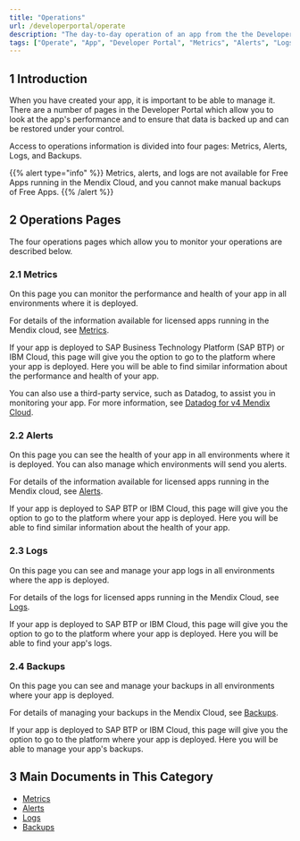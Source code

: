 ```yaml
---
title: "Operations"
url: /developerportal/operate
description: "The day-to-day operation of an app from the the Developer Portal. This is mainly useful for apps running in the Mendix Cloud."
tags: ["Operate", "App", "Developer Portal", "Metrics", "Alerts", "Logs", "Backups", "Mendix Cloud", "v3", "v4"]
---
```


## 1 Introduction

When you have created your app, it is important to be able to manage it. There are a number of pages in the Developer Portal which allow you to look at the app's performance and to ensure that data is backed up and can be restored under your control.

Access to operations information is divided into four pages: Metrics, Alerts, Logs, and Backups.

{{% alert type="info" %}}
Metrics, alerts, and logs are not available for Free Apps running in the Mendix Cloud, and you cannot make manual backups of Free Apps.
{{% /alert %}}

## 2 Operations Pages

The four operations pages which allow you to monitor your operations are described below.

### 2.1 Metrics

On this page you can monitor the performance and health of your app in all environments where it is deployed.

For details of the information available for licensed apps running in the Mendix cloud, see [Metrics](metrics).

If your app is deployed to SAP Business Technology Platform (SAP BTP) or IBM Cloud, this page will give you the option to go to the platform where your app is deployed. Here you will be able to find similar information about the performance and health of your app.

You can also use a third-party service, such as Datadog, to assist you in monitoring your app. For more information, see [Datadog for v4 Mendix Cloud](datadog-metrics).

### 2.2 Alerts

On this page you can see the health of your app in all environments where it is deployed. You can also manage which environments will send you alerts.

For details of the information available for licensed apps running in the Mendix cloud, see [Alerts](monitoring-application-health).

If your app is deployed to SAP BTP or IBM Cloud, this page will give you the option to go to the platform where your app is deployed. Here you will be able to find similar information about the health of your app.

### 2.3 Logs

On this page you can see and manage your app logs in all environments where the app is deployed.

For details of the logs for licensed apps running in the Mendix Cloud, see [Logs](logs).

If your app is deployed to SAP BTP or IBM Cloud, this page will give you the option to go to the platform where your app is deployed. Here you will be able to find your app's logs.

### 2.4 Backups

On this page you can see and manage your backups in all environments where your app is deployed.

For details of managing your backups in the Mendix Cloud, see [Backups](backups).

If your app is deployed to SAP BTP or IBM Cloud, this page will give you the option to go to the platform where your app is deployed. Here you will be able to manage your app's backups.

## 3 Main Documents in This Category

* [Metrics](metrics)
* [Alerts](monitoring-application-health)
* [Logs](logs)
* [Backups](backups)
